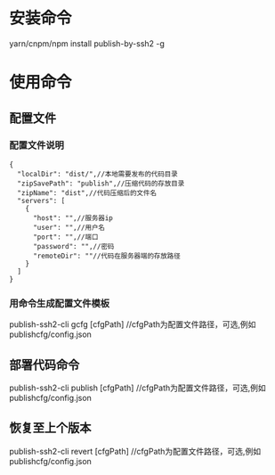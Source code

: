 # 安装命令
yarn/cnpm/npm install publish-by-ssh2 -g

# 使用命令

## 配置文件

### 配置文件说明
```配置文件模板
{
  "localDir": "dist/",//本地需要发布的代码目录
  "zipSavePath": "publish",//压缩代码的存放目录
  "zipName": "dist",//代码压缩后的文件名
  "servers": [
    {
      "host": "",//服务器ip
      "user": "",//用户名
      "port": "",//端口
      "password": "",//密码
      "remoteDir": ""//代码在服务器端的存放路径
    }
  ]
}
```

### 用命令生成配置文件模板
publish-ssh2-cli gcfg [cfgPath] //cfgPath为配置文件路径，可选,例如publishcfg/config.json

## 部署代码命令
publish-ssh2-cli publish [cfgPath] //cfgPath为配置文件路径，可选,例如publishcfg/config.json

## 恢复至上个版本
publish-ssh2-cli revert [cfgPath] //cfgPath为配置文件路径，可选,例如publishcfg/config.json
